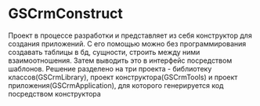 # GSCrmConstruct

Проект в процессе разработки и представляет из себя конструктор для создания приложений.
С его помощью можно без программирования создавать таблицы в бд, сущности, строить между ними взаимоотношения.
Затем выводить это в интерфейс посредством шаблонов.
Решение разделено на три проекта - библиотеку классов(GSCrmLibrary), проект конструктора(GSCrmTools) и 
проект приложения(GSCrmApplication), для которого генерируется код посредством конструктора
